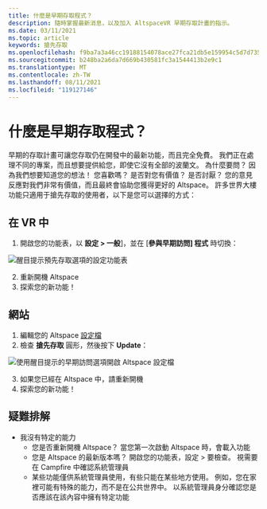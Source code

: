 ```yaml
---
title: 什麼是早期存取程式？
description: 隨時掌握最新消息，以及加入 AltspaceVR 早期存取計畫的指示。
ms.date: 03/11/2021
ms.topic: article
keywords: 搶先存取
ms.openlocfilehash: f9ba7a3a46cc19188154078ace27fca21db5e159954c5d7d7356f666048d6ec9
ms.sourcegitcommit: b248ba2a6da7d669b430581fc3a1544413b2e9c1
ms.translationtype: MT
ms.contentlocale: zh-TW
ms.lasthandoff: 08/11/2021
ms.locfileid: "119127146"
---
```

# <a name="what-is-the-early-access-program"></a>什麼是早期存取程式？

早期的存取計畫可讓您存取仍在開發中的最新功能，而且完全免費。 我們正在處理不同的專案，而且想要提供給您，即使它沒有全部的波蘭文。 為什麼要問？ 因為我們想要知道您的想法！ 您喜歡嗎？ 是否對您有價值？ 是否討厭？ 您的意見反應對我們非常有價值，而且最終會協助您獲得更好的 Altspace。 許多世界大樓功能只適用于搶先存取的使用者，以下是您可以選擇的方式：

## <a name="in-vr"></a>在 VR 中

1. 開啟您的功能表，以 **設定 > 一般**]，並在 [**參與早期訪問] 程式** 時切換：

![醒目提示預先存取選項的設定功能表](images/early-access-img-01.png)

2. 重新開機 Altspace
3. 探索您的新功能！

## <a name="on-the-web"></a>網站

1. 編輯您的 Altspace [設定檔](https://account.altvr.com/users/sign_in)
2. 檢查 **搶先存取** 圓形，然後按下 **Update**：

![使用醒目提示的早期訪問選項開啟 Altspace 設定檔](images/early-access-img-02.png)

3. 如果您已經在 Altspace 中，請重新開機
4. 探索您的新功能！

## <a name="troubleshooting"></a>疑難排解

* 我沒有特定的能力
    * 您是否重新開機 Altspace？ 當您第一次啟動 Altspace 時，會載入功能
    * 您是 Altspace 的最新版本嗎？ 開啟您的功能表，設定 > 要檢查。 視需要在 Campfire 中確認系統管理員
    * 某些功能僅供系統管理員使用，有些只能在某些地方使用。 例如，您在家裡可能有特殊的能力，而不是在公共世界中。 以系統管理員身分確認您是否應該在該內容中擁有特定功能